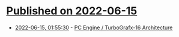 # [Published on 2022-06-15](index.md)

* [2022-06-15, 01:55:30](https://news.ycombinator.com/item?id=31748271) - [PC Engine / TurboGrafx-16 Architecture](https://www.copetti.org/writings/consoles/pc-engine/)
